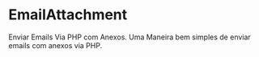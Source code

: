 # EmailAttachment
Enviar Emails Via PHP com Anexos.
Uma Maneira bem simples de enviar emails com anexos via PHP.

